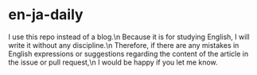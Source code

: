 # en-ja-daily
I use this repo instead of a blog.\n
Because it is for studying English, I will write it without any discipline.\n
Therefore, if there are any mistakes in English expressions or suggestions regarding the content of the article in the issue or pull request,\n
I would be happy if you let me know.
